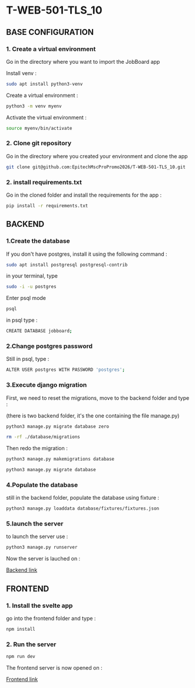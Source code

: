 # T-WEB-501-TLS_10

## BASE CONFIGURATION

### 1. Create a virtual environment

Go in the directory where you want to import the JobBoard app

Install venv : 

```bash
sudo apt install python3-venv 
```

Create a virtual environment : 

```bash
python3 -m venv myenv
```

Activate the virtual environment : 

```bash
source myenv/bin/activate
```

### 2. Clone git repository

Go in the directory where you created your environment and clone the app

```bash
git clone git@github.com:EpitechMscProPromo2026/T-WEB-501-TLS_10.git
```

### 2. install requirements.txt

Go in the cloned folder and install the requirements for the app :
```bash
pip install -r requirements.txt
```

## BACKEND

### 1.Create the database

If you don't have postgres, install it using the following command :
```bash
sudo apt install postgresql postgresql-contrib
```

in your terminal, type 
```bash
sudo -i -u postgres
```
Enter psql mode

```bash
psql
```
in psql type :
```bash
CREATE DATABASE jobboard;
```

### 2.Change postgres password

Still in psql, type :
```bash
ALTER USER postgres WITH PASSWORD 'postgres';
```

### 3.Execute django migration

First, we need to reset the migrations, move to the backend folder and type :

(there is two backend folder, it's the one containing the file manage.py)

```bash
python3 manage.py migrate database zero
```
```bash
rm -rf ./database/migrations
```

Then redo the migration : 

```bash
python3 manage.py makemigrations database 
```
```bash
python3 manage.py migrate database 
```

### 4.Populate the database

still in the backend folder, populate the database using fixture :
```bash
python3 manage.py loaddata database/fixtures/fixtures.json
```

### 5.launch the server

to launch the server use : 
```bash
python3 manage.py runserver
```

Now the server is lauched on :

[Backend link](http://localhost:8000)

## FRONTEND

### 1. Install the svelte app
go into the frontend folder and type :
  
```bash
npm install
```

### 2. Run the server

```bash
npm run dev
```

The frontend server is now opened on :

[Frontend link](http://localhost:5173)


